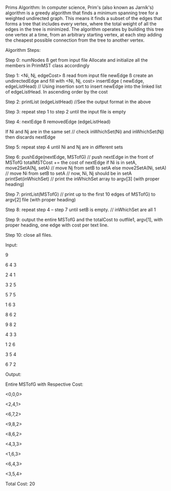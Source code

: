 
Prims Algorithm: In computer science, Prim's (also known as Jarník's) algorithm is a greedy algorithm that finds a minimum spanning tree for a weighted undirected graph. This means it finds a subset of the edges that forms a tree that includes every vertex, where the total weight of all the edges in the tree is minimized. The algorithm operates by building this tree one vertex at a time, from an arbitrary starting vertex, at each step adding the cheapest possible connection from the tree to another vertex.



Algorithm Steps:

Step 0: numNodes ß get from input file
  Allocate and initialize all the members in PrimMST class accordingly
  
Step 1: <Ni, Nj, edgeCost> ß read from input file
  newEdge ß create an undirectedEdge and fill with <Ni, Nj, cost>
  insertEdge ( newEdge, edgeListHead) // Using insertion sort to insert newEdge into the linked list of
  edgeListHead. In ascending order by the cost
  
Step 2: printList (edgeListHead) //See the output format in the above

Step 3: repeat step 1 to step 2 until the input file is empty

Step 4: nextEdge ß removedEdge (edgeListHead)

  If Ni and Nj are in the same set // check inWhichSet(Ni) and inWhichSet(Nj)
  then discards nextEdge

Step 5: repeat step 4 until Ni and Nj are in different sets

Step 6: pushEdge(nextEdge, MSTofG) // push nextEdge in the front of MSTofG
  totalMSTCost += the cost of nextEdge
  if Ni is in setA,
  move2SetA(Nj, setA) // move Nj from setB to setA
  else
  move2SetA(Ni, setA) // move Ni from setB to setA
  // now, Ni, Nj should be in setA
  printSet(inWhichSet) // print the inWhichSet array to argv[3] (with proper heading)

Step 7: printList(MSTofG) // print up to the first 10 edges of MSTofG) to argv[2] file (with proper heading)

Step 8: repeat step 4 – step 7 until setB is empty. // inWhichSet are all 1

Step 9: output the entire MSTofG and the totalCost to outfile1, argv[1], with proper heading, one edge with cost
  per text line.

Step 10: close all files.

Input:

9

6 4 3

2 4 1

3 2 5

5 7 5

1 6 3

8 6 2

9 8 2

4 3 3

1 2 6

3 5 4

6 7 2


Output:

Entire MSTofG with Respective Cost:

<0,0,0>

<2,4,1>

<6,7,2>

<9,8,2>

<8,6,2>

<4,3,3>

<1,6,3>

<6,4,3>

<3,5,4>

Total Cost: 20
